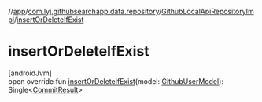 //[app](../../../index.md)/[com.lyj.githubsearchapp.data.repository](../index.md)/[GithubLocalApiRepositoryImpl](index.md)/[insertOrDeleteIfExist](insert-or-delete-if-exist.md)

# insertOrDeleteIfExist

[androidJvm]\
open override fun [insertOrDeleteIfExist](insert-or-delete-if-exist.md)(model: [GithubUserModel](../../com.lyj.githubsearchapp.domain.model/-github-user-model/index.md)): Single&lt;[CommitResult](../../com.lyj.githubsearchapp.domain.repository/-commit-result/index.md)&gt;
